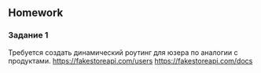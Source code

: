 ##  Homework

### Задание 1
Требуется создать динамический роутинг для юзера по аналогии с продуктами.
https://fakestoreapi.com/users
https://fakestoreapi.com/docs
